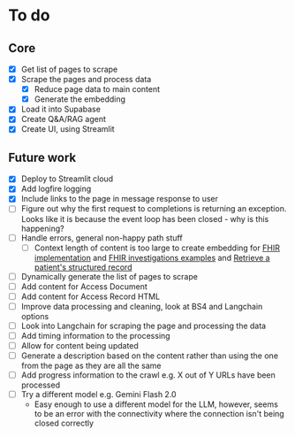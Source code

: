 # To do

## Core

- [X] Get list of pages to scrape
- [X] Scrape the pages and process data
  - [X] Reduce page data to main content
  - [X] Generate the embedding
- [X] Load it into Supabase
- [X] Create Q&A/RAG agent
- [X] Create UI, using Streamlit

## Future work

- [X] Deploy to Streamlit cloud
- [X] Add logfire logging
- [X] Include links to the page in message response to user
- [ ] Figure out why the first request to completions is returning an exception. Looks like it is because the event loop
  has been closed - why is this happening?
- [ ] Handle errors, general non-happy path stuff
  - [ ] Context length of content is too large to create embedding for
    [FHIR implementation](https://developer.nhs.uk/apis/gpconnect-1-6-0/development_fhir_api_guidance.html) and
    [FHIR investigations examples](https://developer.nhs.uk/apis/gpconnect-1-6-0/accessrecord_structured_development_fhir_examples_pathology.html) and
    [Retrieve a patient's structured record](https://developer.nhs.uk/apis/gpconnect-1-6-0/accessrecord_structured_development_retrieve_patient_record.html)
- [ ] Dynamically generate the list of pages to scrape
- [ ] Add content for Access Document
- [ ] Add content for Access Record HTML
- [ ] Improve data processing and cleaning, look at BS4 and Langchain options
- [ ] Look into Langchain for scraping the page and processing the data
- [ ] Add timing information to the processing
- [ ] Allow for content being updated
- [ ] Generate a description based on the content rather than using the one from the page as they are all the same
- [ ] Add progress information to the crawl e.g. X out of Y URLs have been processed
- [ ] Try a different model e.g. Gemini Flash 2.0
  - Easy enough to use a different model for the LLM, however, seems to be an error with the connectivity where the
    connection isn't being closed correctly
